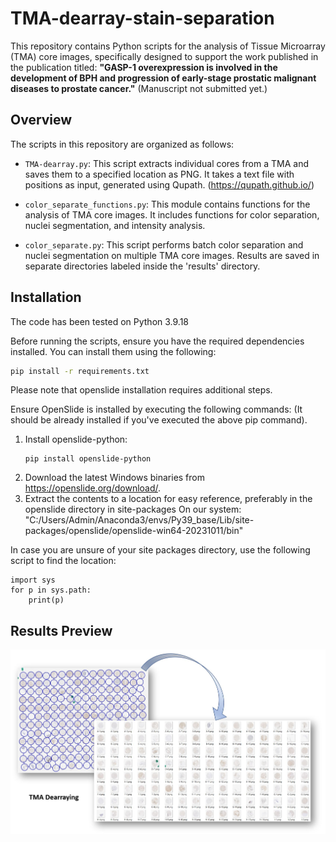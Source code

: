 # TMA-dearray-stain-separation

This repository contains Python scripts for the analysis of Tissue Microarray (TMA) core images, specifically designed to support the work published in the publication titled: **"GASP-1 overexpression is involved in the development of BPH and progression of early-stage prostatic malignant diseases to prostate cancer."** (Manuscript not submitted yet.)

## Overview

The scripts in this repository are organized as follows:

- `TMA-dearray.py`: This script extracts individual cores from a TMA and saves them to a specified location as PNG. It takes a text file with positions as input, generated using Qupath. (https://qupath.github.io/)
  
- `color_separate_functions.py`: This module contains functions for the analysis of TMA core images. It includes functions for color separation, nuclei segmentation, and intensity analysis.

- `color_separate.py`: This script performs batch color separation and nuclei segmentation on multiple TMA core images. Results are saved in separate directories labeled inside the 'results' directory.

## Installation

The code has been tested on Python 3.9.18

Before running the scripts, ensure you have the required dependencies installed. You can install them using the following:

```bash
pip install -r requirements.txt
```
Please note that openslide installation requires additional steps.  

Ensure OpenSlide is installed by executing the following commands: (It should be already installed if you've executed the above pip command).
1. Install openslide-python:
    ```
    pip install openslide-python
    ```
2. Download the latest Windows binaries from https://openslide.org/download/.
3. Extract the contents to a location for easy reference, preferably in the openslide directory in site-packages
On our system: "C:/Users/Admin/Anaconda3/envs/Py39_base/Lib/site-packages/openslide/openslide-win64-20231011/bin"

In case you are unsure of your site packages directory, use the following script to find the location:

```
import sys
for p in sys.path:
    print(p)
```

## Results Preview

![TMA Dearray Code Result](https://github.com/bnsreenu/TMA-dearray-stain-separation/blob/main/images/TMA-dearray.jpg)

